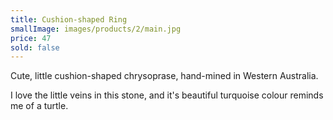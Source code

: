 ```yaml
---
title: Cushion-shaped Ring
smallImage: images/products/2/main.jpg
price: 47
sold: false
---
```


Cute, little cushion-shaped chrysoprase, hand-mined in Western Australia.

I love the little veins in this stone, and it's beautiful turquoise colour reminds me of a turtle.